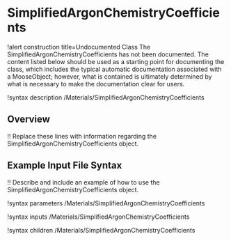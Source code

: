# SimplifiedArgonChemistryCoefficients

!alert construction title=Undocumented Class
The SimplifiedArgonChemistryCoefficients has not been documented. The content listed below should be used as a starting point for
documenting the class, which includes the typical automatic documentation associated with a
MooseObject; however, what is contained is ultimately determined by what is necessary to make the
documentation clear for users.

!syntax description /Materials/SimplifiedArgonChemistryCoefficients

## Overview

!! Replace these lines with information regarding the SimplifiedArgonChemistryCoefficients object.

## Example Input File Syntax

!! Describe and include an example of how to use the SimplifiedArgonChemistryCoefficients object.

!syntax parameters /Materials/SimplifiedArgonChemistryCoefficients

!syntax inputs /Materials/SimplifiedArgonChemistryCoefficients

!syntax children /Materials/SimplifiedArgonChemistryCoefficients
